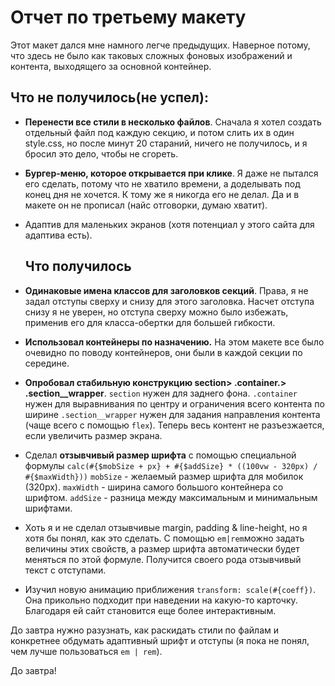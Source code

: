 # Отчет по третьему макету

Этот макет дался мне намного легче предыдущих. Наверное потому, что здесь не было как таковых сложных фоновых изображений и контента, выходящего за основной контейнер.

## Что не получилось(не успел): 

- **Перенести все стили в несколько файлов**. Сначала я хотел создать отдельный файл под каждую секцию, и потом слить их в один style.css, но после минут 20 стараний, ничего не получилось, и я бросил это дело, чтобы не сгореть.

- **Бургер-меню, которое открывается при клике**. Я даже не пытался его сделать, потому что не хватило времени, а доделывать под конец дня не хочется. К тому же я никогда его не делал. Да и в макете он не прописал (найс отговорки, думаю хватит). 

- Адаптив для маленьких экранов (хотя потенциал у этого сайта для адаптива есть).

  ## Что получилось

- **Одинаковые имена классов для заголовков секций**.  Права, я не задал отступы сверху и снизу для этого заголовка. Насчет отступа снизу я не уверен, но отступа сверху можно было избежать, применив его для класса-обертки для большей гибкости.

- **Использовал контейнеры по назначению.** На этом макете все было очевидно по поводу контейнеров, они были в каждой секции по середине.

- **Опробовал стабильную конструкцию section> .container.> .section__wrapper**. `section` нужен для заднего фона. `.container` нужен для выравнивания по центру и ограничения всего контента по ширине `.section__wrapper` нужен для задания направления контента (чаще всего с помощью `flex`). Теперь весь контент не разъезжается, если увеличить размер экрана.

- Сделал **отзывчивый размер шрифта** с помощью специальной формулы `calc(#{$mobSize + px} + #{$addSize} * ((100vw - 320px) / #{$maxWidth}))` `mobSize` - желаемый размер шрифта для мобилок (320px). `maxWidth` - ширина самого большого контейнера со шрифтом. `addSize` - разница между максимальным и минимальным шрифтами. 

- Хоть я и не сделал отзывчивые margin, padding & line-height, но я хотя бы понял, как это сделать.  С помощью `em|rem`можно задать величины этих свойств, а размер шрифта автоматически будет меняться по этой формуле. Получится своего рода отзывчивый текст с отступами.

-  Изучил новую анимацию приближения `transform: scale(#{coeff})`. Она прикольно подходит при наведении на какую-то карточку. Благодаря ей сайт становится еще более интерактивным.

До завтра нужно разузнать, как раскидать стили по файлам и конкретнее обдумать адаптивный шрифт и отступы (я пока не понял, чем лучше пользоваться `em | rem`). 

До завтра!

